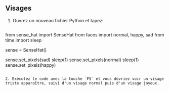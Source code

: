 ## Visages

1. Ouvrez un nouveau fichier Python et tapez:
    
    ```python
from sense_hat import SenseHat
from faces import normal, happy, sad
from time import sleep

sense = SenseHat()

sense.set_pixels(sad)
sleep(1)
sense.set_pixels(normal)
sleep(1)
sense.set_pixels(happy)
```

2. Exécutez le code avec la touche `F5` et vous devriez voir un visage triste apparaître, suivi d'un visage normal puis d'un visage joyeux.